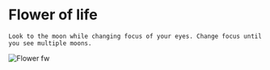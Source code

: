 # Flower of life

`Look to the moon while changing focus of your eyes. Change focus until you see multiple moons.`

![Flower fw](https://github.com/SuatEyrice/Flower/assets/1336157/d6723b02-9a84-4640-ab5d-5d5f3937eda5)
